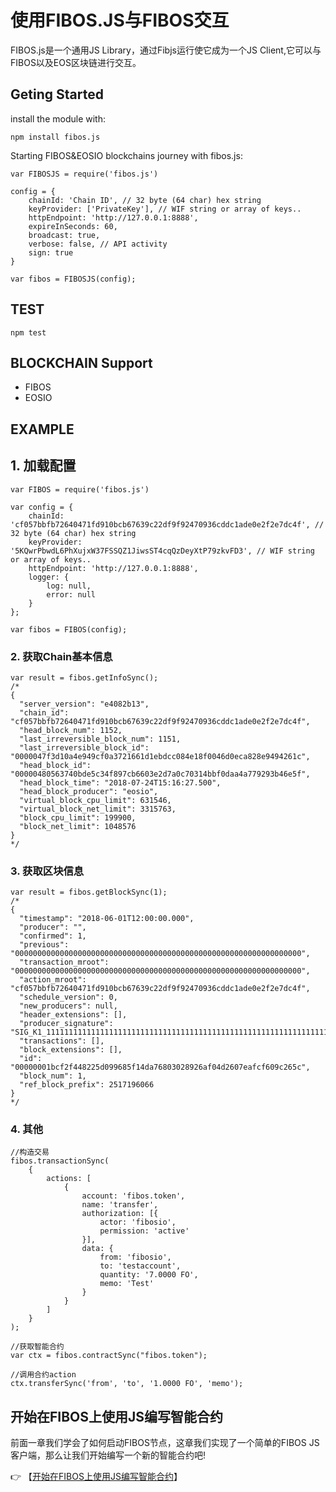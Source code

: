 # 使用FIBOS.JS与FIBOS交互

FIBOS.js是一个通用JS Library，通过Fibjs运行使它成为一个JS Client,它可以与FIBOS以及EOS区块链进行交互。

## Geting Started

install the module with:
```
npm install fibos.js
```

Starting FIBOS&EOSIO blockchains journey with fibos.js:

```
var FIBOSJS = require('fibos.js')

config = {
	chainId: 'Chain ID', // 32 byte (64 char) hex string
	keyProvider: ['PrivateKey'], // WIF string or array of keys..
	httpEndpoint: 'http://127.0.0.1:8888',
	expireInSeconds: 60,
	broadcast: true,
	verbose: false, // API activity
	sign: true
}

var fibos = FIBOSJS(config);
```

## TEST

```
npm test
```

## BLOCKCHAIN Support

- FIBOS
- EOSIO

## EXAMPLE

## 1. 加载配置

```
var FIBOS = require('fibos.js')

var config = {
	chainId: 'cf057bbfb72640471fd910bcb67639c22df9f92470936cddc1ade0e2f2e7dc4f', // 32 byte (64 char) hex string
	keyProvider: '5KQwrPbwdL6PhXujxW37FSSQZ1JiwsST4cqQzDeyXtP79zkvFD3', // WIF string or array of keys..
	httpEndpoint: 'http://127.0.0.1:8888',
	logger: {
		log: null,
		error: null
	}
};

var fibos = FIBOS(config);
```

### 2. 获取Chain基本信息

```
var result = fibos.getInfoSync();
/*
{
  "server_version": "e4082b13",
  "chain_id": "cf057bbfb72640471fd910bcb67639c22df9f92470936cddc1ade0e2f2e7dc4f",
  "head_block_num": 1152,
  "last_irreversible_block_num": 1151,
  "last_irreversible_block_id": "0000047f3d10a4e949cf0a3721661d1ebdcc084e18f0046d0eca828e9494261c",
  "head_block_id": "00000480563740bde5c34f897cb6603e2d7a0c70314bbf0daa4a779293b46e5f",
  "head_block_time": "2018-07-24T15:16:27.500",
  "head_block_producer": "eosio",
  "virtual_block_cpu_limit": 631546,
  "virtual_block_net_limit": 3315763,
  "block_cpu_limit": 199900,
  "block_net_limit": 1048576
}
*/
```

### 3. 获取区块信息

```
var result = fibos.getBlockSync(1);
/*
{
  "timestamp": "2018-06-01T12:00:00.000",
  "producer": "",
  "confirmed": 1,
  "previous": "0000000000000000000000000000000000000000000000000000000000000000",
  "transaction_mroot": "0000000000000000000000000000000000000000000000000000000000000000",
  "action_mroot": "cf057bbfb72640471fd910bcb67639c22df9f92470936cddc1ade0e2f2e7dc4f",
  "schedule_version": 0,
  "new_producers": null,
  "header_extensions": [],
  "producer_signature": "SIG_K1_111111111111111111111111111111111111111111111111111111111111111116uk5ne",
  "transactions": [],
  "block_extensions": [],
  "id": "00000001bcf2f448225d099685f14da76803028926af04d2607eafcf609c265c",
  "block_num": 1,
  "ref_block_prefix": 2517196066
}
*/
```

### 4. 其他

```
//构造交易
fibos.transactionSync(
	{
		actions: [
			{
				account: 'fibos.token',
				name: 'transfer',
				authorization: [{
					actor: 'fibosio',
					permission: 'active'
				}],
				data: {
					from: 'fibosio',
					to: 'testaccount',
					quantity: '7.0000 FO',
					memo: 'Test'
				}
			}
		]
	}
);

//获取智能合约
var ctx = fibos.contractSync("fibos.token");

//调用合约action
ctx.transferSync('from', 'to', '1.0000 FO', 'memo');
```

## 开始在FIBOS上使用JS编写智能合约
前面一章我们学会了如何启动FIBOS节点，这章我们实现了一个简单的FIBOS JS客户端，那么让我们开始编写一个新的智能合约吧!

👉 【[开始在FIBOS上使用JS编写智能合约](startcontract.md)】